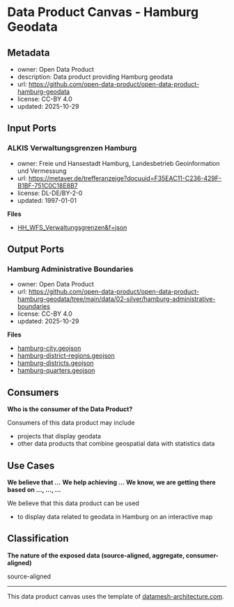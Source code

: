 
# Data Product Canvas - Hamburg Geodata

## Metadata

* owner: Open Data Product
* description: Data product providing Hamburg geodata
* url: https://github.com/open-data-product/open-data-product-hamburg-geodata
* license: CC-BY 4.0
* updated: 2025-10-29

## Input Ports

### ALKIS Verwaltungsgrenzen Hamburg

* owner: Freie und Hansestadt Hamburg, Landesbetrieb Geoinformation und Vermessung
* url: https://metaver.de/trefferanzeige?docuuid=F35EAC11-C236-429F-B1BF-751C0C18E8B7
* license: DL-DE/BY-2-0
* updated: 1997-01-01

**Files**

* [HH_WFS_Verwaltungsgrenzen&f=json](https://geodienste.hamburg.de/download?url=https://geodienste.hamburg.de/HH_WFS_Verwaltungsgrenzen&f=json)

## Output Ports

### Hamburg Administrative Boundaries

* owner: Open Data Product
* url: https://github.com/open-data-product/open-data-product-hamburg-geodata/tree/main/data/02-silver/hamburg-administrative-boundaries
* license: CC-BY 4.0
* updated: 2025-10-29

**Files**

* [hamburg-city.geojson](https://raw.githubusercontent.com/open-data-product/open-data-product-hamburg-geodata/main/data/02-silver/hamburg-administrative-boundaries/hamburg-city.geojson)
* [hamburg-district-regions.geojson](https://raw.githubusercontent.com/open-data-product/open-data-product-hamburg-geodata/main/data/02-silver/hamburg-administrative-boundaries/hamburg-district-regions.geojson)
* [hamburg-districts.geojson](https://raw.githubusercontent.com/open-data-product/open-data-product-hamburg-geodata/main/data/02-silver/hamburg-administrative-boundaries/hamburg-districts.geojson)
* [hamburg-quarters.geojson](https://raw.githubusercontent.com/open-data-product/open-data-product-hamburg-geodata/main/data/02-silver/hamburg-administrative-boundaries/hamburg-quarters.geojson)

## Consumers

**Who is the consumer of the Data Product?**

Consumers of this data product may include

* projects that display geodata
* other data products that combine geospatial data with statistics data

## Use Cases

**We believe that ...**
**We help achieving ...**
**We know, we are getting there based on ..., ..., ...**

We believe that this data product can be used

* to display data related to geodata in Hamburg on an interactive map

## Classification

**The nature of the exposed data (source-aligned, aggregate, consumer-aligned)**

source-aligned


---
This data product canvas uses the template of [datamesh-architecture.com](https://www.datamesh-architecture.com/data-product-canvas).